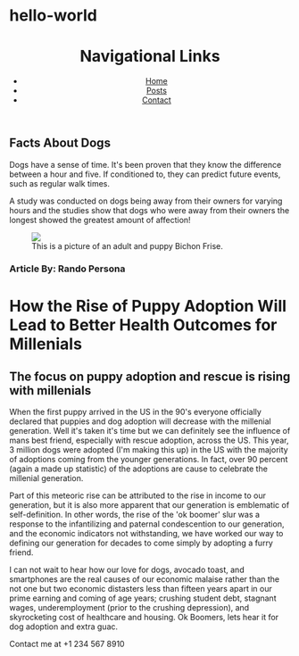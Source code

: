 # hello-world
<!--Just another repository I'm new to coding and computer science, and I'm excited to learn new things. Let's see what I can do and if this works correctly with hello-world-->
<!DOCTYPE html>
<html>
  <body>
    <header>
      <h1>Navigational Links</h1>
      <nav>
        <ul>
          <li><a href="#home">Home</a></li>
          <li><a href="#posts">Posts</a></li>
          <li><a href="#contact">Contact</a></li>
        </ul>
      </nav>
    </header>
    <main>
      <section>
        <h2>Facts About Dogs</h2>
        <article>
          <p>Dogs have a sense of time. It's been proven that they know the difference between a hour and five. If conditioned to, they can predict future events, such as regular walk times.</p>
        </article>
        <aside>
          <p>A study was conducted on dogs being away from their owners for varying hours and the studies show that dogs who were away from their owners the longest showed the greatest amount of affection!</p> 
        </aside>
      </section>   
      <figure>
        <img src="https://i.ytimg.com/vi/C1j0hrEUGzM/maxresdefault.jpg"/>
        <figcaption>This is a picture of an adult and puppy Bichon Frise.
        </figcaption>
      </figure>
    </main>
    <h3 class="byline">Article By: Rando Persona</h3>
    <h1>How the Rise of Puppy Adoption Will Lead to Better Health Outcomes for Millenials</h1>
    <h2>The focus on puppy adoption and rescue is rising with millenials</h2>
    <p>When the first puppy arrived in the US in the 90's everyone officially declared that puppies and dog adoption will decrease with the millenial generation. Well it's taken it's time but we can definitely see the influence of mans best friend, especially with rescue adoption, across the US. This year, 3 million dogs were adopted (I'm making this up) in the US with the majority of adoptions coming from the younger generations. In fact, over 90 percent (again a made up statistic) of the adoptions are cause to celebrate the millenial generation.</p>
    <p>Part of this meteoric rise can be attributed to the rise in income to our generation, but it is also more apparent that our generation is emblematic of self-definition. In other words, the rise of the 'ok boomer' slur was a response to the infantilizing and paternal condescention to our generation, and the economic indicators not withstanding, we have worked our way to defining our generation for decades to come simply by adopting a furry friend.</p>
    <p> I can not wait to hear how our love for dogs, avocado toast, and smartphones are the real causes of our economic malaise rather than the not one but two economic distasters less than fifteen years apart in our prime earning and coming of age years; crushing student debt, stagnant wages, underemployment (prior to the crushing depression), and skyrocketing cost of healthcare and housing. Ok Boomers, lets hear it for dog adoption and extra guac. </p>
  </div>
    <footer>
      <p>Contact me at +1 234 567 8910 </p>
    </footer>
  </body>
</html>
